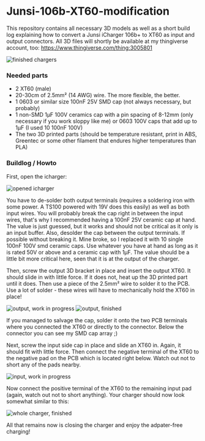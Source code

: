 # Junsi-106b-XT60-modification
This repository contains all necessary 3D models as well as a short build log explaining how to convert a Junsi iCharger 106b+ to XT60 as input and output connectors. All 3D files will shortly be available at my thingiverse account, too: https://www.thingiverse.com/thing:3005801

![finished chargers](https://raw.githubusercontent.com/ebastler/Junsi-106b-XT60-modification/master/Documentation/junsi_finished.jpg)

### Needed parts
- 2 XT60 (male)
- 20-30cm of 2.5mm² (14 AWG) wire. The more flexible, the better.
- 1 0603 or similar size 100nF 25V SMD cap (not always necessary, but probably)
- 1 non-SMD 1µF 100V ceramics cap with a pin spacing of 8-12mm (only necessary if you work sloppy like me) or 0603 100V caps that add up to 1µF (I used 10 100nF 100V)
- The two 3D printed parts (should be temperature resistant, print in ABS, Greentec or some other filament that endures higher temperatures than PLA)

### Buildlog / Howto
First, open the icharger:

![opened icharger](https://raw.githubusercontent.com/ebastler/Junsi-106b-XT60-modification/master/Documentation/junsi_whole_before.jpg)

You have to de-solder both output terminals (requires a soldering iron with some power. A TS100 powered with 19V does this easily) as well as both input wires. You will probably break the cap right in between the input wires, that's why I recommended having a 100nF 25V ceramic cap at hand. The value is just guessed, but it works and should not be critical as it only is an input buffer. Also, desolder the cap between the output terminals. If possible without breaking it. Mine broke, so I replaced it with 10 single 100nF 100V smd ceramic caps. Use whatever you have at hand as long as it is rated 50V or above and a ceramic cap with 1µF. The value should be a little bit more critical here, seen that it is at the output of the charger.

Then, screw the output 3D bracket in place and insert the output XT60. It should slide in with little force. If it does not, heat up the 3D printed part until it does. Then use a piece of the 2.5mm² wire to solder it to the PCB. Use a lot of solder - these wires will have to mechanically hold the XT60 in place!

![output, work in progress](https://raw.githubusercontent.com/ebastler/Junsi-106b-XT60-modification/master/Documentation/junsi_out_half.jpg)
![output, finished](https://raw.githubusercontent.com/ebastler/Junsi-106b-XT60-modification/master/Documentation/junsi_out_finished.jpg)

If you managed to salvage the cap, solder it onto the two PCB terminals where you connected the XT60 or directly to the connector. Below the connector you can see my SMD cap array ;)

Next, screw the input side cap in place and slide an XT60 in. Again, it should fit with little force. Then connect the negative terminal of the XT60 to the negative pad on the PCB which is located right below. Watch out not to short any of the pads nearby.

![input, work in progress](https://raw.githubusercontent.com/ebastler/Junsi-106b-XT60-modification/master/Documentation/junsi_in_half.jpg)

Now connect the positive terminal of the XT60 to the remaining input pad (again, watch out not to short anything). Your charger should now look somewhat similar to this:

![whole charger, finished](https://raw.githubusercontent.com/ebastler/Junsi-106b-XT60-modification/master/Documentation/junsi_whole_finished.jpg)

All that remains now is closing the charger and enjoy the adpater-free charging!
